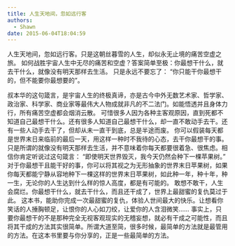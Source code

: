 ```yaml
---
title: 人生天地间，忽如远行客
authors:
  - Shawn
date: 2015-06-04T18:04:59
---
```

人生天地间，忽如远行客。只是这朝丝暮雪的人生，却似永无止境的痛苦空虚之旅。 如何战胜宇宙人生中无尽的痛苦和空虚？答案简单至极：你最想干什么，就去干什么，就像没有明天那样去生活。 只是永远不要忘了： “你只能干你最想干的，但不能要你最想要的”。 

<!-- more -->


叔本华的这句箴言，是宇宙人生的终极真谛，亦是古今中外无数艺术家、哲学家、政治家、科学家、商业家等最伟大人物成就非凡的不二法门。如能悟透并且身体力行，所有痛苦空虚都会烟消云散。 可惜很多人因为各种主客观原因，直到死都不知道自己最想干什么。还有很多人知道自己最想干什么，却一直不敢动手去干。还有一些人动手去干了，但却从未一直干到底，总是半途而废。 你可以假装每天都是世界末日来临前的最后一天，用这样一种时不我待的心态，去干你最想干的事。只是所谓的就像没有明天那样去生活，并不意味着你每天都要很着急、很焦虑。相信你肯定听说过这句箴言： “即使明天世界毁灭，我今天仍然会种下一棵苹果树。” 对于你最想干且能干好的事，你可以将其视之为无形抽象的世界末日苹果树，如果你每天都能宁静从容地种下一棵这样的世界末日苹果树，如此种一年，种十年，种一生，无论你的人生达到什么样的惊人高度，都是有可能的。 敢想不敢干，人生会腐烂。你最想干什么，就去干什么，而且还干成了，世界上最甜蜜的复仇莫过于此。 这本书，能助你完成一次最甜蜜的复仇，体验人世间最大的快乐。让想看你笑话的人捶胸顿足，让恨你的人心如刀绞，让爱你的人含泪微笑…… 事实上，只要你最想干的不是那种完全无视客观现实的无稽妄想，就必有干成之可能性，而且将其干成的方法其实很简单。所谓大道至简，很多时候，最简单的方法就是最管用的方法。在这本书里要与你分享的，正是一些最简单的方法。